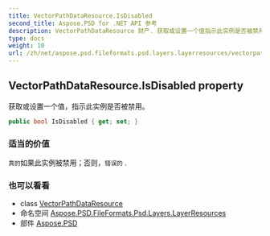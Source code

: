 ```yaml
---
title: VectorPathDataResource.IsDisabled
second_title: Aspose.PSD for .NET API 参考
description: VectorPathDataResource 财产. 获取或设置一个值指示此实例是否被禁用
type: docs
weight: 10
url: /zh/net/aspose.psd.fileformats.psd.layers.layerresources/vectorpathdataresource/isdisabled/
---
```

## VectorPathDataResource.IsDisabled property

获取或设置一个值，指示此实例是否被禁用。

```csharp
public bool IsDisabled { get; set; }
```

### 适当的价值

`真的`如果此实例被禁用；否则，`错误的` .

### 也可以看看

* class [VectorPathDataResource](../)
* 命名空间 [Aspose.PSD.FileFormats.Psd.Layers.LayerResources](../../vectorpathdataresource/)
* 部件 [Aspose.PSD](../../../)


